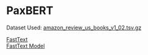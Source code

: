 # PaxBERT

Dataset Used:
[amazon_review_us_books_v1_02.tsv.gz](https://s3.amazonaws.com/amazon-reviews-pds/tsv/amazon_reviews_us_Books_v1_02.tsv.gz)

[FastText](https://fasttext.cc/)  
[FastText Model](https://fasttext.cc/docs/en/language-identification.html)